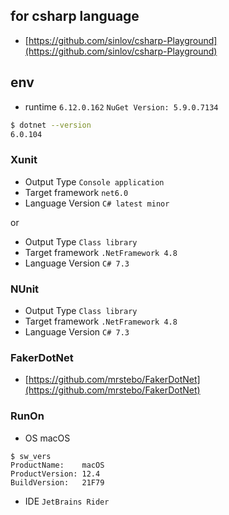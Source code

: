 ## for csharp language

- [https://github.com/sinlov/csharp-Playground](https://github.com/sinlov/csharp-Playground)

## env

- runtime `6.12.0.162` `NuGet Version: 5.9.0.7134`

```bash
$ dotnet --version
6.0.104
```

### Xunit

- Output Type `Console application`
- Target framework `net6.0`
- Language Version `C# latest minor`

or

- Output Type `Class library`
- Target framework `.NetFramework 4.8`
- Language Version `C# 7.3`

### NUnit

- Output Type `Class library`
- Target framework `.NetFramework 4.8`
- Language Version `C# 7.3`


### FakerDotNet

- [https://github.com/mrstebo/FakerDotNet](https://github.com/mrstebo/FakerDotNet)

### RunOn

- OS macOS
```
$ sw_vers
ProductName:	macOS
ProductVersion:	12.4
BuildVersion:	21F79
```
- IDE `JetBrains Rider`